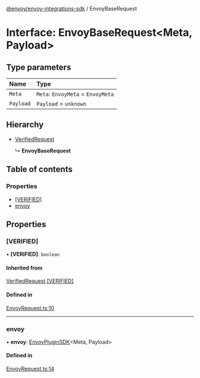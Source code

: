 [@envoy/envoy-integrations-sdk](../README.md) / EnvoyBaseRequest

# Interface: EnvoyBaseRequest<Meta, Payload\>

## Type parameters

| Name | Type |
| :------ | :------ |
| `Meta` | `Meta`: `EnvoyMeta` = `EnvoyMeta` |
| `Payload` | `Payload` = `unknown` |

## Hierarchy

- [VerifiedRequest](verifiedrequest.md)

  ↳ **EnvoyBaseRequest**

## Table of contents

### Properties

- [[VERIFIED]](envoybaserequest.md#[verified])
- [envoy](envoybaserequest.md#envoy)

## Properties

### [VERIFIED]

• **[VERIFIED]**: `boolean`

#### Inherited from

[VerifiedRequest](verifiedrequest.md).[[VERIFIED]](verifiedrequest.md#[verified])

#### Defined in

[EnvoyRequest.ts:10](https://github.com/envoy/envoy-integrations-sdk-nodejs/blob/fbf2ead/src/EnvoyRequest.ts#L10)

___

### envoy

• **envoy**: [EnvoyPluginSDK](../classes/envoypluginsdk.md)<Meta, Payload\>

#### Defined in

[EnvoyRequest.ts:14](https://github.com/envoy/envoy-integrations-sdk-nodejs/blob/fbf2ead/src/EnvoyRequest.ts#L14)
